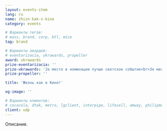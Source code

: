 ```yaml
---
layout: events-item
lang: ru
name: zhizn-kak-v-kino
category: events

# Варианты тегов:
# mass, brand, corp, btl, mice
tag: brand

# Варианты авардов:
# eventarizacia, ukrawards, propeller
award: ukrawards
prize-eventarizacia: ''
prize-ukrawards: '2е место в номинации лучше светское событие<br>3е место в номинации лучший культурный проект'
prize-propeller: ''

title: 'Жизнь как в Кино!'

og-image: ''

# Варианты клиентов:
# cocacola, dtek, metro, lgclient, interpipe, lifecell, amway, philipmorris, olymp, maristela, udp, top, zefir, unicef, wog, sebbank, niko, nemiroff, maxim, velykakyshenia, marieclaire, chervonenkoracing, burn, altis, mts, prime, seppala, lifeclient, pekingduck,
client: udp
---
```


Описание.
